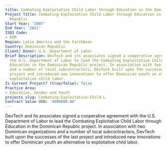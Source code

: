 ```yaml
---
title: Combating Exploitative Child Labor through Education in the Dominican Republic
Project Title: Combating Exploitative Child Labor through Education in the Dominican
  Republic
Start Year: '2007'
End Year: '2011'
ISO3 Code:
- DOM
Region: Latin America and the Caribbean
Country: Dominican Republic
Client/ Donor: U.S. Department of Labor
Brief Description: DevTech and its associates signed a cooperative agreement with
  the U.S. Department of Labor to lead the Combating Exploitative Child Labor through
  Education in the Dominican Republic project. In association with two Dominican organizations
  and a number of local subcontractors, DevTech built upon the successes of the last
  project and introduced new innovations to offer Dominican youth an alternative to
  exploitative child labor.
Is Current Project? (true/false): false
Practice Area:
- Education, Gender and Youth
projects_slug: Combating-Exploitative-Child-L
Contract Value USD: '4000000.00'
---
```


DevTech and its associates signed a cooperative agreement with the U.S. Department of Labor to lead the Combating Exploitative Child Labor through Education in the Dominican Republic project. In association with two Dominican organizations and a number of local subcontractors, DevTech built upon the successes of the last project and introduced new innovations to offer Dominican youth an alternative to exploitative child labor.